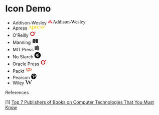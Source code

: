 # Icon Demo

- Addison-Wesley <img src="./addison-wesley-logo.png" alt="addison-wesley-logo" height="15px" />
- Apress <img src="./apress-logo.svg" alt="apress-logo" height="12px" />
- O'Reilly <img src="./oreilly-icon.svg" alt="oreilly-icon" height="20px" />
- Manning <img src="./manning-icon.svg" alt="manning-icon" height="20px" />
- MIT Press <img src="./mit-press-icon.svg" alt="mit-press-icon" height="20px" />
- No Starch <img src="./no-starch-press-icon.png" alt="no-starch-press-icon" height="20px" />
- Oracle Press <img src="./oracle-press-icon.svg" alt="oracle-press-icon" height="20px" />
- Packt <img src="./packt-icon.svg" alt="packt-icon" height="20px" />
- Pearson <img src="./pearson-icon.svg" alt="pearson-icon" height="18px" />
- Wiley <img src="./wiley-icon.svg" alt="wilet-icon" height="14px" />

References

[1] [Top 7 Publishers of Books on Computer Technologies That You Must Know](https://levelup.gitconnected.com/top-7-publishers-of-books-on-computer-technologies-that-you-must-know-b36d51e29bc1)
